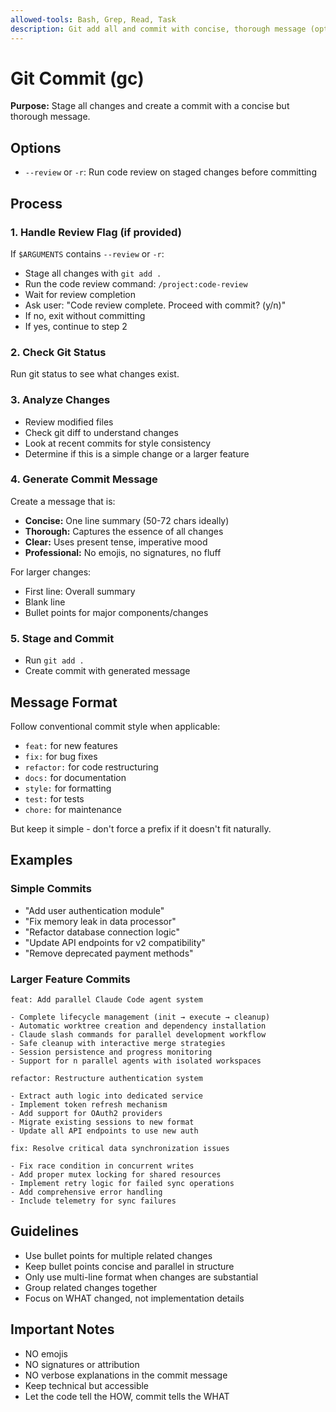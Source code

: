 ```yaml
---
allowed-tools: Bash, Grep, Read, Task
description: Git add all and commit with concise, thorough message (optional --review flag)
---
```


# Git Commit (gc)

**Purpose:** Stage all changes and create a commit with a concise but thorough message.

## Options

- `--review` or `-r`: Run code review on staged changes before committing

## Process

### 1. Handle Review Flag (if provided)

If `$ARGUMENTS` contains `--review` or `-r`:
- Stage all changes with `git add .`
- Run the code review command: `/project:code-review`
- Wait for review completion
- Ask user: "Code review complete. Proceed with commit? (y/n)"
- If no, exit without committing
- If yes, continue to step 2

### 2. Check Git Status

Run git status to see what changes exist.

### 3. Analyze Changes

- Review modified files
- Check git diff to understand changes
- Look at recent commits for style consistency
- Determine if this is a simple change or a larger feature

### 4. Generate Commit Message

Create a message that is:
- **Concise:** One line summary (50-72 chars ideally)
- **Thorough:** Captures the essence of all changes
- **Clear:** Uses present tense, imperative mood
- **Professional:** No emojis, no signatures, no fluff

For larger changes:
- First line: Overall summary
- Blank line
- Bullet points for major components/changes

### 5. Stage and Commit

- Run `git add .`
- Create commit with generated message

## Message Format

Follow conventional commit style when applicable:
- `feat:` for new features
- `fix:` for bug fixes
- `refactor:` for code restructuring
- `docs:` for documentation
- `style:` for formatting
- `test:` for tests
- `chore:` for maintenance

But keep it simple - don't force a prefix if it doesn't fit naturally.

## Examples

### Simple Commits
- "Add user authentication module"
- "Fix memory leak in data processor"
- "Refactor database connection logic"
- "Update API endpoints for v2 compatibility"
- "Remove deprecated payment methods"

### Larger Feature Commits
```
feat: Add parallel Claude Code agent system

- Complete lifecycle management (init → execute → cleanup)
- Automatic worktree creation and dependency installation
- Claude slash commands for parallel development workflow
- Safe cleanup with interactive merge strategies
- Session persistence and progress monitoring
- Support for n parallel agents with isolated workspaces
```

```
refactor: Restructure authentication system

- Extract auth logic into dedicated service
- Implement token refresh mechanism
- Add support for OAuth2 providers
- Migrate existing sessions to new format
- Update all API endpoints to use new auth
```

```
fix: Resolve critical data synchronization issues

- Fix race condition in concurrent writes
- Add proper mutex locking for shared resources
- Implement retry logic for failed sync operations
- Add comprehensive error handling
- Include telemetry for sync failures
```

## Guidelines

- Use bullet points for multiple related changes
- Keep bullet points concise and parallel in structure
- Only use multi-line format when changes are substantial
- Group related changes together
- Focus on WHAT changed, not implementation details

## Important Notes

- NO emojis
- NO signatures or attribution
- NO verbose explanations in the commit message
- Keep technical but accessible
- Let the code tell the HOW, commit tells the WHAT